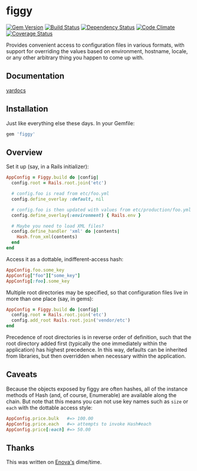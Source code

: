 # figgy

[![Gem Version](https://badge.fury.io/rb/figgy.svg)](http://badge.fury.io/rb/figgy)
[![Build Status](https://secure.travis-ci.org/pd/figgy.png)](http://travis-ci.org/pd/figgy)
[![Dependency Status](https://gemnasium.com/pd/figgy.svg)](https://gemnasium.com/pd/figgy)
[![Code Climate](https://codeclimate.com/github/pd/figgy.png)](https://codeclimate.com/github/pd/figgy)
[![Coverage Status](https://coveralls.io/repos/pd/figgy/badge.png)](https://coveralls.io/r/pd/figgy)

Provides convenient access to configuration files in various formats, with
support for overriding the values based on environment, hostname, locale, or
any other arbitrary thing you happen to come up with.

## Documentation
[yardocs](http://rdoc.info/github/pd/figgy/master/frames)

## Installation

Just like everything else these days. In your Gemfile:

~~~ruby
gem 'figgy'
~~~

## Overview

Set it up (say, in a Rails initializer):

~~~ruby
AppConfig = Figgy.build do |config|
  config.root = Rails.root.join('etc')

  # config.foo is read from etc/foo.yml
  config.define_overlay :default, nil

  # config.foo is then updated with values from etc/production/foo.yml
  config.define_overlay(:environment) { Rails.env }

  # Maybe you need to load XML files?
  config.define_handler 'xml' do |contents|
    Hash.from_xml(contents)
  end
end
~~~

Access it as a dottable, indifferent-access hash:

~~~ruby
AppConfig.foo.some_key
AppConfig["foo"]["some_key"]
AppConfig[:foo].some_key
~~~

Multiple root directories may be specified, so that configuration files live in
more than one place (say, in gems):

~~~ruby
AppConfig = Figgy.build do |config|
  config.root = Rails.root.join('etc')
  config.add_root Rails.root.join('vendor/etc')
end
~~~

Precedence of root directories is in reverse order of definition, such that the
root directory added first (typically the one immediately within the application)
has highest precedence. In this way, defaults can be inherited from libraries,
but then overridden when necessary within the application.

## Caveats

Because the objects exposed by figgy are often hashes, all of the instance methods
of Hash (and, of course, Enumerable) are available along the chain. But note that
this means you can not use key names such as `size` or `each` with the dottable
access style:

~~~ruby
AppConfig.price.bulk   #=> 100.00
AppConfig.price.each   #=> attempts to invoke Hash#each
AppConfig.price[:each] #=> 50.00
~~~

## Thanks

This was written on [Enova's](http://www.enova.com) dime/time.
